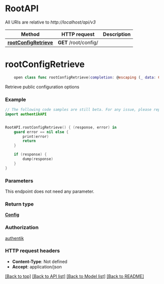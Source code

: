 # RootAPI

All URIs are relative to *http://localhost/api/v3*

Method | HTTP request | Description
------------- | ------------- | -------------
[**rootConfigRetrieve**](RootAPI.md#rootconfigretrieve) | **GET** /root/config/ | 


# **rootConfigRetrieve**
```swift
    open class func rootConfigRetrieve(completion: @escaping (_ data: Config?, _ error: Error?) -> Void)
```



Retrieve public configuration options

### Example
```swift
// The following code samples are still beta. For any issue, please report via http://github.com/OpenAPITools/openapi-generator/issues/new
import authentikAPI


RootAPI.rootConfigRetrieve() { (response, error) in
    guard error == nil else {
        print(error)
        return
    }

    if (response) {
        dump(response)
    }
}
```

### Parameters
This endpoint does not need any parameter.

### Return type

[**Config**](Config.md)

### Authorization

[authentik](../README.md#authentik)

### HTTP request headers

 - **Content-Type**: Not defined
 - **Accept**: application/json

[[Back to top]](#) [[Back to API list]](../README.md#documentation-for-api-endpoints) [[Back to Model list]](../README.md#documentation-for-models) [[Back to README]](../README.md)

